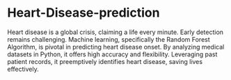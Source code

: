 # Heart-Disease-prediction


Heart disease is a global crisis, claiming a life every minute. Early detection remains challenging. Machine learning, specifically the Random Forest Algorithm, is pivotal in predicting heart disease onset. By analyzing medical datasets in Python, it offers high accuracy and flexibility. Leveraging past patient records, it preemptively identifies heart disease, saving lives effectively.
